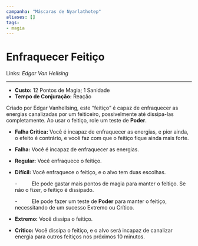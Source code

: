 ```yaml
---
campanha: "Máscaras de Nyarlathotep"
aliases: []
tags: 
- magia
---
```


# Enfraquecer Feitiço

Links: *Edgar Van Hellsing*

---
-  **Custo:** 12 Pontos de Magia; 1 Sanidade
- **Tempo de Conjuração:** Reação

Criado por Edgar Vanhellsing, este “feitiço” é capaz de enfraquecer as energias canalizadas por um feiticeiro, possivelmente até dissipa-las completamente. Ao usar o feitiço, role um teste de **Poder**.

- **Falha Crítica:** Você é incapaz de enfraquecer as energias, e pior ainda, o efeito é contrário, e você faz com que o feitiço fique ainda mais forte.

- **Falha:** Você é incapaz de enfraquecer as energias.

- **Regular:** Você enfraquece o feitiço.

- **Difícil:** Você enfraquece o feitiço, e o alvo tem duas escolhas.

    -          Ele pode gastar mais pontos de magia para manter o feitiço. Se não o fizer, o feitiço é dissipado.

    -          Ele pode fazer um teste de **Poder** para manter o feitiço, necessitando de um sucesso Extremo ou Crítico.

- **Extremo:** Você dissipa o feitiço.

- **Critico:** Você dissipa o feitiço, e o alvo será incapaz de canalizar energia para outros feitiços nos próximos 10 minutos.